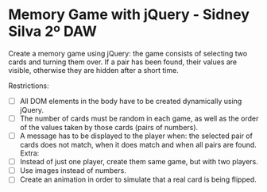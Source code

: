 # Memory Game with jQuery - Sidney Silva 2º DAW

Create a memory game using jQuery: the game consists of selecting two cards
and turning them over. If a pair has been found, their values are visible, otherwise
they are hidden after a short time.

Restrictions:
- [ ] All DOM elements in the body have to be created dynamically using jQuery.
- [ ] The number of cards must be random in each game, as well as the order of
the values taken by those cards (pairs of numbers).
- [ ] A message has to be displayed to the player when: the selected pair of cards
does not match, when it does match and when all pairs are found.
Extra:
- [ ] Instead of just one player, create them same game, but with two players.
- [ ] Use images instead of numbers.
- [ ] Create an animation in order to simulate that a real card is being flipped.